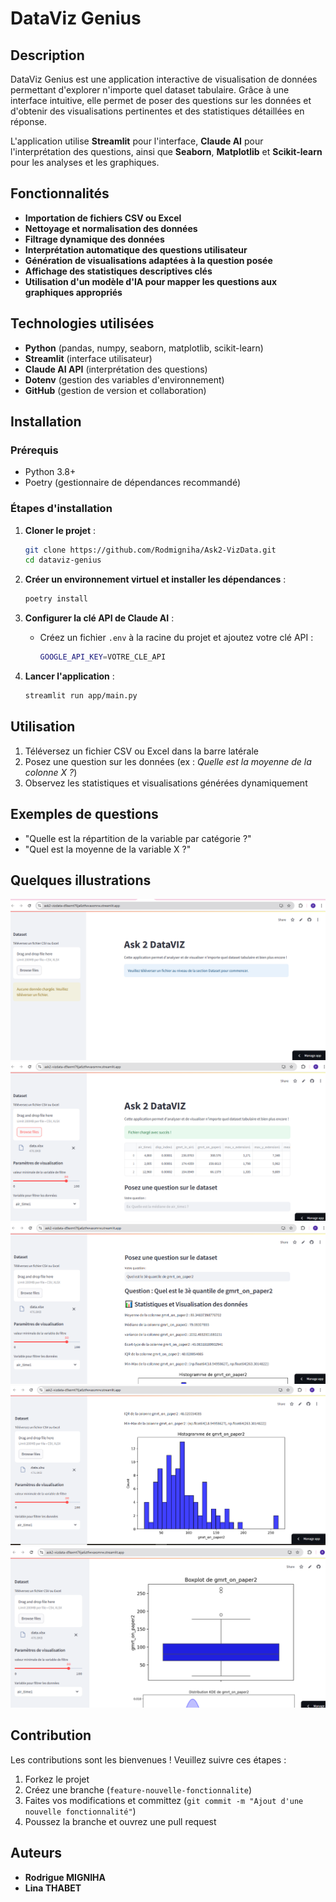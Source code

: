 # DataViz Genius

## Description

DataViz Genius est une application interactive de visualisation de données permettant d'explorer n'importe quel dataset tabulaire. Grâce à une interface intuitive, elle permet de poser des questions sur les données et d'obtenir des visualisations pertinentes et des statistiques détaillées en réponse.

L'application utilise **Streamlit** pour l'interface, **Claude AI** pour l'interprétation des questions, ainsi que **Seaborn**, **Matplotlib** et **Scikit-learn** pour les analyses et les graphiques.

## Fonctionnalités

- **Importation de fichiers CSV ou Excel**
- **Nettoyage et normalisation des données**
- **Filtrage dynamique des données**
- **Interprétation automatique des questions utilisateur**
- **Génération de visualisations adaptées à la question posée**
- **Affichage des statistiques descriptives clés**
- **Utilisation d'un modèle d'IA pour mapper les questions aux graphiques appropriés**

## Technologies utilisées

- **Python** (pandas, numpy, seaborn, matplotlib, scikit-learn)
- **Streamlit** (interface utilisateur)
- **Claude AI API** (interprétation des questions)
- **Dotenv** (gestion des variables d'environnement)
- **GitHub** (gestion de version et collaboration)

## Installation

### Prérequis

- Python 3.8+
- Poetry (gestionnaire de dépendances recommandé)

### Étapes d'installation

1. **Cloner le projet** :

   ```bash
   git clone https://github.com/Rodmigniha/Ask2-VizData.git
   cd dataviz-genius
   ```

2. **Créer un environnement virtuel et installer les dépendances** :

   ```bash
   poetry install
   ```

3. **Configurer la clé API de Claude AI** :

   - Créez un fichier `.env` à la racine du projet et ajoutez votre clé API :
     ```bash
     GOOGLE_API_KEY=VOTRE_CLE_API
     ```

4. **Lancer l'application** :

   ```bash
   streamlit run app/main.py
   ```

## Utilisation

1. Téléversez un fichier CSV ou Excel dans la barre latérale
2. Posez une question sur les données (ex : *Quelle est la moyenne de la colonne X ?*)
3. Observez les statistiques et visualisations générées dynamiquement

## Exemples de questions

- "Quelle est la répartition de la variable par catégorie ?"
- "Quel est la moyenne de la variable X ?"

## Quelques illustrations

![Dashboard principal](https://github.com/Rodmigniha/Ask2-VizData/blob/main/app/data/dsh1.PNG)
![Dashboard principal](https://github.com/Rodmigniha/Ask2-VizData/blob/main/app/data/dsh2.PNG)
![Dashboard principal](https://github.com/Rodmigniha/Ask2-VizData/blob/main/app/data/dsh3.PNG)
![Dashboard principal](https://github.com/Rodmigniha/Ask2-VizData/blob/main/app/data/dsh4.PNG)
![Dashboard principal](https://github.com/Rodmigniha/Ask2-VizData/blob/main/app/data/dsh5.PNG)

## Contribution

Les contributions sont les bienvenues ! Veuillez suivre ces étapes :

1. Forkez le projet
2. Créez une branche (`feature-nouvelle-fonctionnalite`)
3. Faites vos modifications et committez (`git commit -m "Ajout d'une nouvelle fonctionnalité"`)
4. Poussez la branche et ouvrez une pull request

## Auteurs

- **Rodrigue MIGNIHA** 
- **Lina THABET** 



